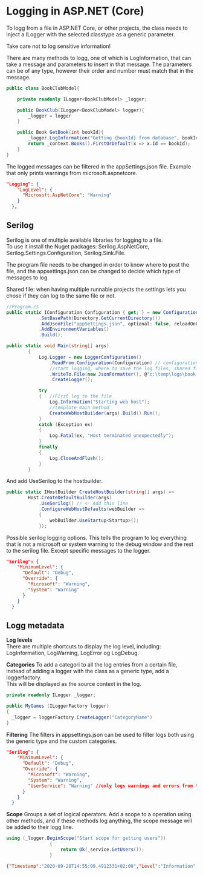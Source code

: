
# Logging in ASP.NET (Core)

To logg from a file in ASP.NET Core, or other projects, the class needs to inject a ILogger with
the selected classtype as a generic parameter.

Take care not to log sensitive information!

There are many methods to logg, one of which is LogInformation, that can take a message and parameters
to insert in that message. The parameters can be of any type, however their order and number must
match that in the message.

```C#
public class BookClubModel{

    private readonly ILogger<BookClubModel> _logger;

    public BookClub(ILogger<BookClubModel> logger){
        _logger = logger
    }

    public Book GetBook(int bookId){
        _logger.LogInformation("Getting {bookId} from database", bookId);
        return _context.Books().FirstOrDefault(x => x.Id == bookId);
    }
}
```

The logged messages can be filtered in the appSettings.json file. Example that only prints warnings from
microsoft.aspnetcore.
```json
"Logging": {
    "LogLevel": {
      "Microsoft.AspNetCore": "Warning"
    }
  },
```

## Serilog
Serilog is one of multiple available libraries for logging to a file.\
To use it install the Nuget packages: Serilog.AspNetCore, Serilog.Settings.Configuration, Serilog.Sink.File.

The program file needs to be changed in order to know where to post the file, and the appsettings.json
can be changed to decide which type of messages to log.

Shared file: when having multiple runnable projects the settings lets you chose if they can log to
the same file or not.

```C#
//Program.cs
public static IConfiguration Configuration { get; } = new ConfigurationBuilder()
            .SetBasePath(Directory.GetCurrentDirectory())
            .AddJsonFile("appSettings.json", optional: false, reloadOnChange: true)
            .AddEnvironmentVariables()
            .Build();

public static void Main(string[] args)
        {
            Log.Logger = new LoggerConfiguration()
                .ReadFrom.Configuration(Configuration) // configuration needs to come from somewhere...
                //start logging, where to save the log files, shared file
                .WriteTo.File(new JsonFormatter(), @"c:\temp\logs\book-club.json", shared: true)
                .CreateLogger();

            try
            {   //First log to the file
                Log.Information("Starting web host");
                //template main method
                CreateWebHostBuilder(args).Build().Run();
            }
            catch (Exception ex)
            {
                Log.Fatal(ex, "Host terminated unexpectedly");
            }
            finally
            {
                Log.CloseAndFlush();
            }
        }
```

And add UseSerilog to the hostbuilder.
```C#
public static IHostBuilder CreateHostBuilder(string[] args) =>
        Host.CreateDefaultBuilder(args)
            .UseSerilog() // <- Add this line
            .ConfigureWebHostDefaults(webBuilder =>
            {
                webBuilder.UseStartup<Startup>();
            });
```

Possible serilog logging options. This tells the program to log everything that is not a microsoft or
system warning to the debug window and the rest to the serilog file. Except specific messages to the logger.
```json
"Serilog": {
    "MinimumLevel": {
      "Default": "Debug",
      "Override": {
        "Microsoft": "Warning",
        "System": "Warning"
      }
    }
  }
```

## Logg metadata
**Log levels**\
There are multiple shortcuts to display the log level, including: LogInformation, LogWarning,
LogError og LogDebug.

**Categories**
To add a categori to all the log entries from a certain file, instead of adding a logger with the
class as a generic type, add a loggerfactory.\
This will be displayed as the source context in the log.

```C#
private readonly ILogger _logger;

public MyGames (ILoggerFactory logger)
{
  _logger = loggerFactory.CreateLogger("CategoryName")
}
```

**Filtering**
The filters in appsettings.json can be used to filter logs both using the generic type and the
custom categories.

```json
"Serilog": {
    "MinimumLevel": {
      "Default": "Debug",
      "Override": {
        "Microsoft": "Warning",
        "System": "Warning",
        "UserService": "Warning" //only logs warnings and errors from the custom category userservice
      }
    }
  }
```

**Scope**
Groups a set of logical operators. Add a scope to a operation using other methods, and if these
methods log anything, the scope message will be added to their logg line.
```C#
using (_logger.BeginScope("Start scope for getting users"))
                {
                    return Ok(_service.GetUsers());
                }
```

```json
{"Timestamp":"2020-09-28T14:55:09.4912331+02:00","Level":"Information","MessageTemplate":"Getting all users","Properties":{"SourceContext":"UserService","ActionId":"20ab8c2c-6cfe-4435-b150-f98120836ac4","ActionName":"MyGames.API.Controllers.UsersController.GetUsers (MyGames.API)","RequestId":"80000024-0001-fa00-b63f-84710c7967bb","RequestPath":"/api/Users","SpanId":"|557d4a31-484d5d58def1e4ab.","TraceId":"557d4a31-484d5d58def1e4ab","ParentId":"","Scope":["Start scope for getting users"]}}
```
